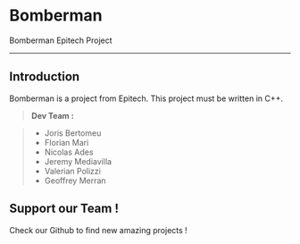 Bomberman
===================


Bomberman Epitech Project

----------


Introduction
-------------

Bomberman is a project from Epitech. This project must be written in C++.
> **Dev Team :**

> - Joris Bertomeu
> - Florian Mari
> - Nicolas Ades
> - Jeremy Mediavilla
> - Valerian Polizzi
> - Geoffrey Merran

Support our Team !
--------------------------

Check our Github to find new amazing projects !
